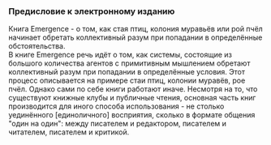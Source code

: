 ### Предисловие к электронному изданию

Книга Emergence - о том, как стая птиц, колония муравьёв или рой пчёл начинает обретать коллективный разум при попадании в определённые обстоятельства. 
<br>
В книге Emergence речь идёт о том, как системы, состоящие из большого количества агентов с примитивным мышлением обретают коллективный разум при попадании в определённые условия. Этот процесс описывается на примере стаи птиц, колонии муравёв, рое пчёл. Однако сами по себе книги работают иначе. Несмотря на то, что существуют книжные клубы и публичные чтения, основная часть книг производится для иного способа использования - не столько уединённого [единоличного] восприятия, сколько в формате общения "один на один": между писателем и редактором, писателем и читателем, писателем и критикой.
